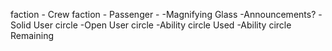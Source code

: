 faction - Crew <i class="fas fa-dharmachakra"></i>
faction - Passenger <i class="fas fa-cocktail"></i>
<i class="fas fa-anchor"></i>
<i class="fas fa-water"></i>
<i class="far fa-compass"></i>  -
<i class="far fa-eye"></i>
<i class="fas fa-search"></i>   -Magnifying Glass
<i class="fas fa-bullhorn"></i>  -Announcements?
<i class="fas fa-cloud-showers-heavy"></i>
<i class="fas fa-tachometer-alt"></i>
<i class="fas fa-home"></i>
<i class="fas fa-cloud"></i>
<i class="fas fa-wind"></i>
<i class="fas fa-toilet-paper"></i>
<i class="fas fa-user-circle"></i>  -Solid User circle
<i class="far fa-user-circle"></i>  -Open User circle
<i class="fas fa-times-circle"></i>  -Ability circle Used
<i class="fas fa-dot-circle"></i>   -Ability circle Remaining
<i class="fas fa-info-circle"></i>
